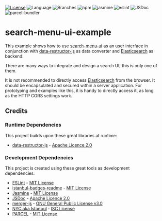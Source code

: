 [![License](https://img.shields.io/badge/License-Apache%202.0-blue.svg)](https://opensource.org/licenses/Apache-2.0)
![Language](https://img.shields.io/github/languages/top/JohT/search-menu-ui/example)
![Branches](https://img.shields.io/badge/Coverage-92.86%25-brightgreen.svg)
![![npm](./src/npm.svg)](https://aleen42.github.io/badges/src/npm.svg)
![![jasmine](./src/jasmine.svg)](https://aleen42.github.io/badges/src/jasmine.svg)
![![eslint](./src/eslint.svg)](https://aleen42.github.io/badges/src/eslint.svg)
![JSDoc](https://img.shields.io/github/package-json/dependency-version/JohT/search-menu-ui/example/dev/jsdoc)
![parcel-bundler](https://img.shields.io/github/package-json/dependency-version/JohT/search-menu-ui/example/dev/parcel-bundler)

# search-menu-ui-example

This example shows how to use [search-menu-ui](https://github.com/JohT/search-menu-ui) as an user interface in conjunction with [data-restructor-js](https://github.com/JohT/data-restructor-js) as data converter and [Elasticsearch](https://github.com/elastic/elasticsearch) as backend. 

There are many ways to integrate and design a search UI, this is only one of them.

It is not recommended to directly access [Elasticsearch](https://github.com/elastic/elasticsearch) from the browser. It should be encapsulated and secured within a server application. For prototyping and examples like this, it is handy to directly access it, as long as the HTTP CORS settings work.

## Credits

### Runtime Dependencies
This project builds upon these great libraries at runtime:

* [data-restructor-js](https://joht.github.io/data-restructor-js/) - [Apache Licence 2.0](https://github.com/JohT/data-restructor-js/blob/master/LICENSE)

### Development Dependencies
This project is created using these great tools as development dependencies:

* [ESLint](https://eslint.org) - [MIT License](https://github.com/eslint/eslint/blob/master/LICENSE)
* [istanbul-badges-readme](https://www.npmjs.com/package/istanbul-badges-readme) - [MIT License](https://github.com/olavoparno/istanbul-badges-readme/blob/develop/LICENSE)
* [Jasmine](https://jasmine.github.io) - [MIT License](https://github.com/jasmine/jasmine/blob/main/MIT.LICENSE)
* [JSDoc](https://jsdoc.app) - [Apache Licence 2.0](https://github.com/jsdoc/jsdoc/blob/master/LICENSE)
* [merger-js](https://github.com/joao-neves95/merger-js) - [GNU General Public License v3.0](https://github.com/joao-neves95/merger-js/blob/master/LICENSE.md)
* [NYC aka Istanbul](https://istanbul.js.org) - [ISC License](https://github.com/istanbuljs/nyc/blob/master/LICENSE.txt)
* [PARCEL](https://parceljs.org) - [MIT License](https://github.com/parcel-bundler/parcel/blob/v2/LICENSE)
